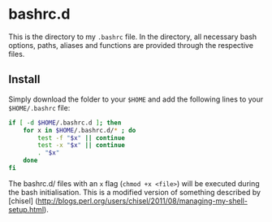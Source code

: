 bashrc.d
========
This is the directory to my `.bashrc` file. 
In the directory, all necessary bash options, paths, aliases and functions are provided through the respective files.

Install
-------

Simply download the folder to your `$HOME` and add the following lines to your `$HOME/.bashrc` file:

```bash
if [ -d $HOME/.bashrc.d ]; then
    for x in $HOME/.bashrc.d/* ; do
        test -f "$x" || continue
        test -x "$x" || continue
        . "$x"
    done
fi
```

The bashrc.d/ files with an `x` flag (`chmod +x <file>`) will be executed during the bash initialisation.
This is a modified version of something described by [chisel] (http://blogs.perl.org/users/chisel/2011/08/managing-my-shell-setup.html).
